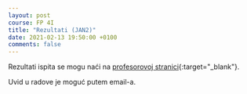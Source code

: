 ```yaml
---
layout: post
course: FP 4I
title: "Rezultati (JAN2)"
date: 2021-02-13 19:50:00 +0100
comments: false
---
```


Rezultati ispita se mogu naći na [profesorovoj stranici](http://poincare.matf.bg.ac.rs/~ivan/files/fp/ispit-rezultati-2021-feb.pdf){:target="_blank"}.

Uvid u radove je moguć putem email-a. 
